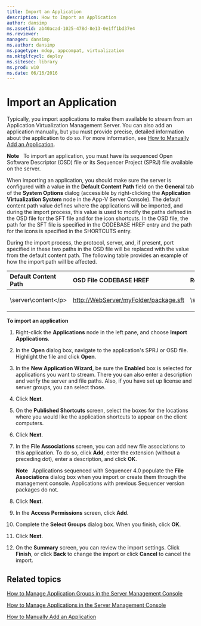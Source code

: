 ```yaml
---
title: Import an Application
description: How to Import an Application
author: dansimp
ms.assetid: ab40acad-1025-478d-8e13-0e1ff1bd37e4
ms.reviewer: 
manager: dansimp
ms.author: dansimp
ms.pagetype: mdop, appcompat, virtualization
ms.mktglfcycl: deploy
ms.sitesec: library
ms.prod: w10
ms.date: 06/16/2016
---
```



# Import an Application


Typically, you import applications to make them available to stream from an Application Virtualization Management Server. You can also add an application manually, but you must provide precise, detailed information about the application to do so. For more information, see [How to Manually Add an Application](how-to-manually-add-an-application.md).

**Note**  
To import an application, you must have its sequenced Open Software Descriptor (OSD) file or its Sequencer Project (SPRJ) file available on the server.

 

When importing an application, you should make sure the server is configured with a value in the **Default Content Path** field on the **General** tab of the **System Options** dialog (accessible by right-clicking the **Application Virtualization System** node in the App-V Server Console). The default content path value defines where the applications will be imported, and during the import process, this value is used to modify the paths defined in the OSD file for the SFT file and for the icon shortcuts. In the OSD file, the path for the SFT file is specified in the CODEBASE HREF entry and the path for the icons is specified in the SHORTCUTS entry.

During the import process, the protocol, server, and, if present, port specified in these two paths in the OSD file will be replaced with the value from the default content path. The following table provides an example of how the import path will be affected.

<table>
<colgroup>
<col width="33%" />
<col width="33%" />
<col width="33%" />
</colgroup>
<thead>
<tr class="header">
<th align="left">Default Content Path</th>
<th align="left">OSD File CODEBASE HREF</th>
<th align="left">Resulting Value</th>
</tr>
</thead>
<tbody>
<tr class="odd">
<td align="left"><p>\server\content&lt;/p&gt;</td>
<td align="left"><p><a href="http://WebServer/myFolder/package.sft" data-raw-source="http://WebServer/myFolder/package.sft">http://WebServer/myFolder/package.sft</a></p></td>
<td align="left"><p>\server\content\myFolder\package.sft</p></td>
</tr>
</tbody>
</table>

 

**To import an application**

1.  Right-click the **Applications** node in the left pane, and choose **Import Applications**.

2.  In the **Open** dialog box, navigate to the application's SPRJ or OSD file. Highlight the file and click **Open**.

3.  In the **New Application Wizard**, be sure the **Enabled** box is selected for applications you want to stream. There you can also enter a description and verify the server and file paths. Also, if you have set up license and server groups, you can select those.

4.  Click **Next**.

5.  On the **Published Shortcuts** screen, select the boxes for the locations where you would like the application shortcuts to appear on the client computers.

6.  Click **Next**.

7.  In the **File Associations** screen, you can add new file associations to this application. To do so, click **Add**, enter the extension (without a preceding dot), enter a description, and click **OK**.

    **Note**  
    Applications sequenced with Sequencer 4.0 populate the **File Associations** dialog box when you import or create them through the management console. Applications with previous Sequencer version packages do not.

     

8.  Click **Next**.

9.  In the **Access Permissions** screen, click **Add**.

10. Complete the **Select Groups** dialog box. When you finish, click **OK**.

11. Click **Next**.

12. On the **Summary** screen, you can review the import settings. Click **Finish**, or click **Back** to change the import or click **Cancel** to cancel the import.

## Related topics


[How to Manage Application Groups in the Server Management Console](how-to-manage-application-groups-in-the-server-management-console.md)

[How to Manage Applications in the Server Management Console](how-to-manage-applications-in-the-server-management-console.md)

[How to Manually Add an Application](how-to-manually-add-an-application.md)

 

 





